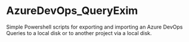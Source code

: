 # AzureDevOps_QueryExim

Simple Powershell scripts for exporting and importing an Azure DevOps Queries
to a local disk or to another project via a local disk. 
